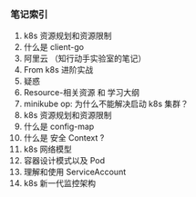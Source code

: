 ### 笔记索引

1. k8s 资源规划和资源限制
2. 什么是 client-go
3. 阿里云 （知行动手实验室的笔记）
4. From k8s 进阶实战
5. 疑惑
6. Resource-相关资源 和 学习大纲
7. minikube op: 为什么不能解决启动 k8s 集群？ 
8. k8s 资源规划和资源限制
9. 什么是 config-map
10. 什么是 安全 Context ?
11. k8s 网络模型
12. 容器设计模式以及 Pod 
13. 理解和使用 ServiceAccount 
14. k8s 新一代监控架构
